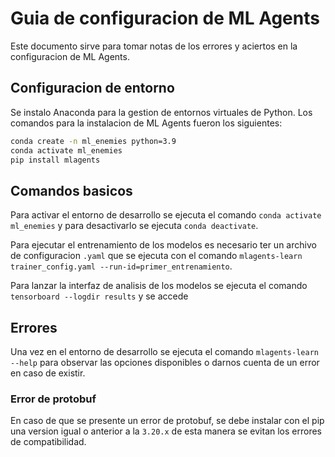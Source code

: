 # Guia de configuracion de ML Agents
Este documento sirve para tomar notas de los errores y aciertos en la configuracion de ML Agents.

## Configuracion de entorno
Se instalo Anaconda para la gestion de entornos virtuales de Python.
Los comandos para la instalacion de ML Agents fueron los siguientes:
```bash
conda create -n ml_enemies python=3.9
conda activate ml_enemies
pip install mlagents
```
## Comandos basicos
Para activar el entorno de desarrollo se ejecuta el comando `conda activate ml_enemies` y 
para desactivarlo se ejecuta `conda deactivate`.

Para ejecutar el entrenamiento de los modelos es necesario ter un archivo de configuracion `.yaml` que se ejecuta con 
el comando `mlagents-learn trainer_config.yaml --run-id=primer_entrenamiento`.

Para lanzar la interfaz de analisis de los modelos se ejecuta el comando `tensorboard --logdir results` y se accede


## Errores
Una vez en el entorno de desarrollo se ejecuta el comando `mlagents-learn --help` para observar las opciones disponibles
o darnos cuenta de un error en caso de existir.

### Error de protobuf
En caso de que se presente un error de protobuf, se debe instalar con el pip una version igual o anterior a la `3.20.x` 
de esta manera se evitan los errores de compatibilidad.